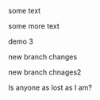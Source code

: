 some text

some more text

demo 3

new branch changes

new branch chnages2 

Is anyone as lost as I am?
